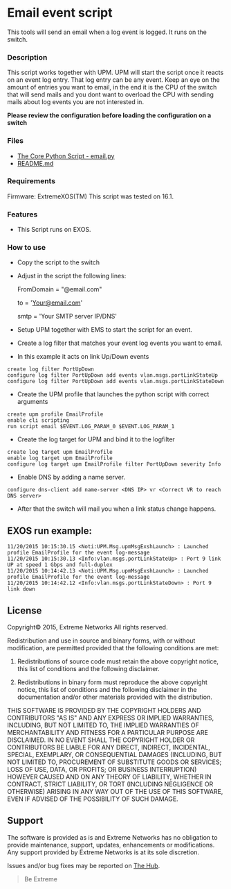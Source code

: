 # Email event script
This tools will send an email when a log event is logged. It runs on the switch.

### Description
This script works together with UPM. UPM will start the script once it reacts on an event log entry. That log entry can be any event.
Keep an eye on the amount of entries you want to email, in the end it is the CPU of the switch that will send mails and you dont want to overload the CPU with sending mails about log events you are not interested in.

**Please review the configuration before loading the configuration on a switch**

### Files
* [The Core Python Script - email.py](email.py)
* [README.md](README.md)


### Requirements
Firmware: ExtremeXOS(TM)
This script was tested on 16.1.

### Features
* This Script runs on EXOS.
 

### How to use
* Copy the script to the switch
* Adjust in the script the following lines:

    FromDomain = "@email.com"

    to = 'Your@email.com'

    smtp = 'Your SMTP server IP/DNS'

* Setup UPM together with EMS to start the script for an event.
* Create a log filter that matches your event log events you want to email.
* In this example it acts on link Up/Down events

```
create log filter PortUpDown
configure log filter PortUpDown add events vlan.msgs.portLinkStateUp 
configure log filter PortUpDown add events vlan.msgs.portLinkStateDown 
```

* Create the UPM profile that launches the python script with correct arguments

```
create upm profile EmailProfile
enable cli scripting
run script email $EVENT.LOG_PARAM_0 $EVENT.LOG_PARAM_1
```

* Create the log target for UPM and bind it to the logfilter

```
create log target upm EmailProfile
enable log target upm EmailProfile
configure log target upm EmailProfile filter PortUpDown severity Info
```

* Enable DNS by adding a name server.

```
configure dns-client add name-server <DNS IP> vr <Correct VR to reach DNS server>
```

* After that the switch will mail you when a link status change happens.


## EXOS run example:
```
11/20/2015 10:15:30.15 <Noti:UPM.Msg.upmMsgExshLaunch> : Launched profile EmailProfile for the event log-message
11/20/2015 10:15:30.13 <Info:vlan.msgs.portLinkStateUp> : Port 9 link UP at speed 1 Gbps and full-duplex
11/20/2015 10:14:42.13 <Noti:UPM.Msg.upmMsgExshLaunch> : Launched profile EmailProfile for the event log-message
11/20/2015 10:14:42.12 <Info:vlan.msgs.portLinkStateDown> : Port 9 link down
```

## License
Copyright© 2015, Extreme Networks
All rights reserved.

Redistribution and use in source and binary forms, with or without modification,
are permitted provided that the following conditions are met:

1. Redistributions of source code must retain the above copyright notice, this
list of conditions and the following disclaimer.

2. Redistributions in binary form must reproduce the above copyright notice,
this list of conditions and the following disclaimer in the documentation
and/or other materials provided with the distribution.

THIS SOFTWARE IS PROVIDED BY THE COPYRIGHT HOLDERS AND CONTRIBUTORS "AS IS" AND
ANY EXPRESS OR IMPLIED WARRANTIES, INCLUDING, BUT NOT LIMITED TO, THE IMPLIED
WARRANTIES OF MERCHANTABILITY AND FITNESS FOR A PARTICULAR PURPOSE ARE
DISCLAIMED. IN NO EVENT SHALL THE COPYRIGHT HOLDER OR CONTRIBUTORS BE LIABLE
FOR ANY DIRECT, INDIRECT, INCIDENTAL, SPECIAL, EXEMPLARY, OR CONSEQUENTIAL
DAMAGES (INCLUDING, BUT NOT LIMITED TO, PROCUREMENT OF SUBSTITUTE GOODS OR
SERVICES; LOSS OF USE, DATA, OR PROFITS; OR BUSINESS INTERRUPTION) HOWEVER
CAUSED AND ON ANY THEORY OF LIABILITY, WHETHER IN CONTRACT, STRICT LIABILITY,
OR TORT (INCLUDING NEGLIGENCE OR OTHERWISE) ARISING IN ANY WAY OUT OF THE USE
OF THIS SOFTWARE, EVEN IF ADVISED OF THE POSSIBILITY OF SUCH DAMAGE.

## Support
The software is provided as is and Extreme Networks has no obligation to provide
maintenance, support, updates, enhancements or modifications.
Any support provided by Extreme Networks is at its sole discretion.

Issues and/or bug fixes may be reported on [The Hub](https://community.extremenetworks.com/extreme).

>Be Extreme
